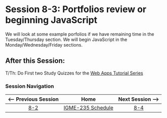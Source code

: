 # Session 8-3: Portfolios review or beginning JavaScript

We will look at some example porfolios if we have remaining time in the Tuesday/Thursday section.
We will begin JavaScript in the Monday/Wednesday/Friday sections.

## After this Session:

T/Th: Do First two Study Quizzes for the [Web Apps Tutorial Series](https://github.com/tonethar/IGME-235-Shared/blob/master/tutorial/web-apps-0.md)

### Session Navigation

| <-- Previous Session |               Home                  | Next Session --> |
|:--------------------:|:-----------------------------------:|:----------------:|
|  [8-2](8-2.md)       | [IGME-235 Schedule](../schedule.md) |   [8-4](8-4.md)  |
